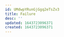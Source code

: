 ```yaml
---
id: UMdwpYRunGjGgq2eTsZv3
title: Failure
desc: ''
updated: 1643723096371
created: 1643723096371
---
```


